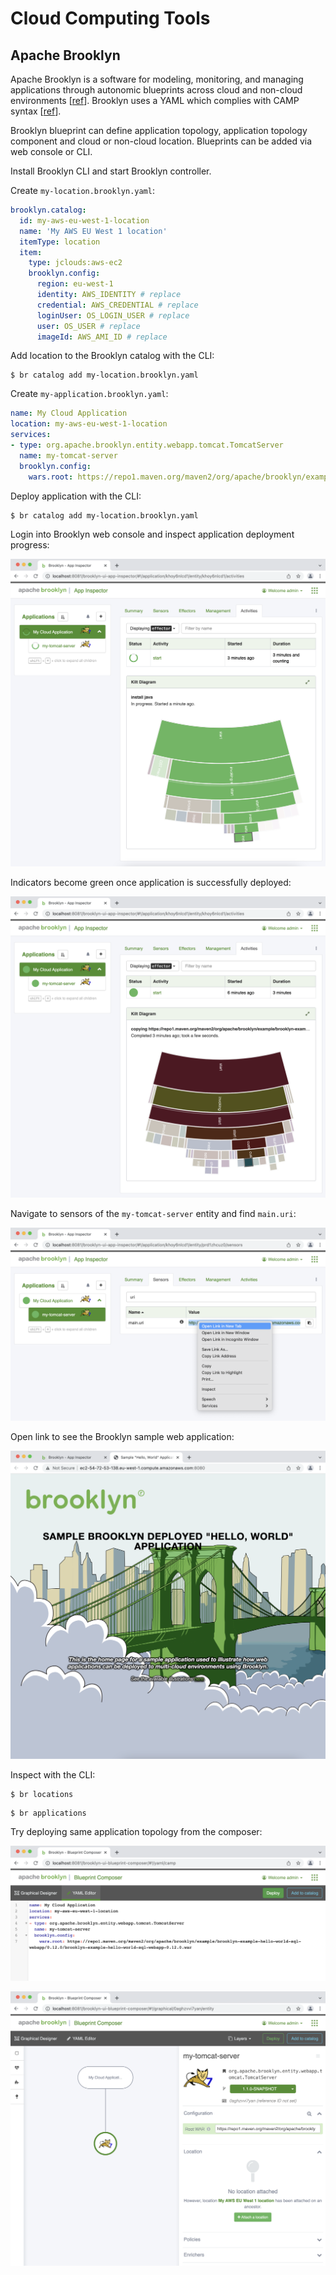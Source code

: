 # Cloud Computing Tools

## Apache Brooklyn

Apache Brooklyn is a software for modeling, monitoring, and managing applications through autonomic blueprints across
cloud and non-cloud environments [[ref](https://brooklyn.apache.org/learnmore/theory.html)]. Brooklyn uses a YAML which
complies with CAMP syntax [[ref](http://docs.oasis-open.org/camp/camp-spec/v1.1/camp-spec-v1.1.html)].

Brooklyn blueprint can define application topology, application topology component and cloud or non-cloud location.
Blueprints can be added via web console or CLI.

Install Brooklyn CLI and start Brooklyn controller.

Create `my-location.brooklyn.yaml`:

```yaml
brooklyn.catalog:
  id: my-aws-eu-west-1-location
  name: 'My AWS EU West 1 location'
  itemType: location
  item:
    type: jclouds:aws-ec2
    brooklyn.config:
      region: eu-west-1
      identity: AWS_IDENTITY # replace
      credential: AWS_CREDENTIAL # replace
      loginUser: OS_LOGIN_USER # replace
      user: OS_USER # replace
      imageId: AWS_AMI_ID # replace
```

Add location to the Brooklyn catalog with the CLI:
```shell
$ br catalog add my-location.brooklyn.yaml
```

Create `my-application.brooklyn.yaml`:

```yaml
name: My Cloud Application
location: my-aws-eu-west-1-location
services:
- type: org.apache.brooklyn.entity.webapp.tomcat.TomcatServer
  name: my-tomcat-server
  brooklyn.config:
    wars.root: https://repo1.maven.org/maven2/org/apache/brooklyn/example/brooklyn-example-hello-world-sql-webapp/0.12.0/brooklyn-example-hello-world-sql-webapp-0.12.0.war
```

Deploy application with the CLI:

```shell
$ br catalog add my-location.brooklyn.yaml
```

Login into Brooklyn web console and inspect application deployment progress:

![brooklyn application](images/brooklyn-deployment-progress.png)

Indicators become green once application is successfully deployed:

![brooklyn application](images/brooklyn-application.png)

Navigate to sensors of the `my-tomcat-server` entity and find `main.uri`:

![brooklyn application](images/brooklyn-tomcat-entity.png)

Open link to see the Brooklyn sample web application:

![brooklyn application](images/brooklyn-tomcat-application.png)

Inspect with the CLI:

```shell
$ br locations
```

```shell
$ br applications
```

Try deploying same application topology from the composer:

![brooklyn application](images/brooklyn-yaml-editor.png)

![brooklyn application](images/brooklyn-composer.png)

